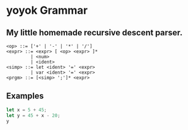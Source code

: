 # yoyok Grammar

## My little homemade recursive descent parser.

```bnf
<op> ::= ['+' | '-' | '*' | '/']
<expr> ::= <expr> [ <op> <expr> ]*
         | <num>
         | <ident>
<simp> ::= let <ident> '=' <expr> 
         | var <ident> '=' <expr>
<prgm> ::= [<simp> ';']* <expr>
```

## Examples

```rust
let x = 5 + 45;
let y = 45 + x - 20;
y
```

